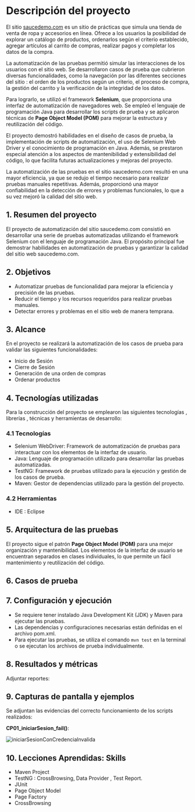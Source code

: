 

# Descripción del proyecto 

El sitio [saucedemo.com](https://www.saucedemo.com/) es un sitio de prácticas que simula una tienda de venta de ropa y accesorios en línea. Ofrece a los usuarios la posibilidad de explorar un catálogo de productos, ordenarlos según el criterio establecido, agregar artículos al carrito de compras, realizar pagos y completar los datos de la compra.

La automatización de las pruebas permitió simular las interacciones de los usuarios con el sitio web. Se desarrollaron casos de prueba que cubrieron diversas funcionalidades, como la navegación por las diferentes secciones del sitio : el orden de los productos según un criterio, el proceso de compra, la gestión del carrito y la verificación de la integridad de los datos.

Para lograrlo, se utilizó el framework **Selenium**, que proporciona una interfaz de automatización de navegadores web. Se empleó el lenguaje de programación Java para desarrollar los scripts de prueba y se aplicaron técnicas de **Page Object Model (POM)** para mejorar la estructura y reutilización del código.

El proyecto demostró habilidades en el diseño de casos de prueba, la implementación de scripts de automatización, el uso de Selenium Web Driver y el conocimiento de programación en Java. Además, se prestaron especial atención a los aspectos de mantenibilidad y extensibilidad del código, lo que facilita futuras actualizaciones y mejoras del proyecto.

La automatización de las pruebas en el sitio saucedemo.com resultó en una mayor eficiencia, ya que se redujo el tiempo necesario para realizar pruebas manuales repetitivas. Además, proporcionó una mayor confiabilidad en la detección de errores y problemas funcionales, lo que a su vez mejoró la calidad del sitio web.

## 1. Resumen del proyecto

El proyecto de automatización del sitio saucedemo.com consistió en desarrollar una serie de pruebas automatizadas utilizando el framework Selenium con el lenguaje de programación Java. El propósito principal fue demostrar habilidades en automatización de pruebas y garantizar la calidad del sitio web saucedemo.com.

## 2. Objetivos

- Automatizar pruebas de funcionalidad para mejorar la eficiencia y precisión de las pruebas.
- Reducir el tiempo y los recursos requeridos para realizar pruebas manuales.
- Detectar errores y problemas en el sitio web de manera temprana.

## 3. Alcance

En el proyecto se realizará la automatización de los casos de prueba para validar las siguientes funcionalidades: 

 - Inicio de Sesión
 - Cierre de Sesión
 - Generación de una orden de compras
 - Ordenar productos 

## 4. Tecnologías utilizadas

Para la construcción del proyecto se emplearon las siguientes tecnologías , librerías , técnicas y herramientas de desarrollo:

### 4.1 Tecnologías 

- Selenium WebDriver: Framework de automatización de pruebas para interactuar con los elementos de la interfaz de usuario.
- Java: Lenguaje de programación utilizado para desarrollar las pruebas automatizadas.
- TestNG: Framework de pruebas utilizado para la ejecución y gestión de los casos de prueba.
- Maven: Gestor de dependencias utilizado para la gestión del proyecto.

### 4.2 Herramientas

- IDE : Eclipse

## 5. Arquitectura de las pruebas

El proyecto sigue el patrón **Page Object Model (POM)** para una mejor organización y mantenibilidad. Los elementos de la interfaz de usuario se encuentran separados en clases individuales, lo que permite un fácil mantenimiento y reutilización del código.

## 6. Casos de prueba



## 7. Configuración y ejecución

- Se requiere tener instalado Java Development Kit (JDK) y Maven para ejecutar las pruebas.
- Las dependencias y configuraciones necesarias están definidas en el archivo pom.xml.
- Para ejecutar las pruebas, se utiliza el comando `mvn test` en la terminal o se ejecutan los archivos de prueba individualmente.

## 8. Resultados y métricas

Adjuntar reportes:



## 9. Capturas de pantalla y ejemplos

Se adjuntan las evidencias del correcto funcionamiento de los scripts realizados:

**CP01_iniciarSesion_fail()**:

![iniciarSesionConCredencialnvalida](D:\Documentos\Practicas_Testing\Selenenium_WebDriver\capturasDePantallaProyectos\1_sauceDemo\iniciarSesionConCredencialnvalida.gif)




## 10. Lecciones Aprendidas: Skills 
- Maven Project 
 - TestNG : CrossBrowsing, Data Provider , Test Report.
 - JUnit
 - Page Object Model
 - Page Factory
 - CrossBrowsing
